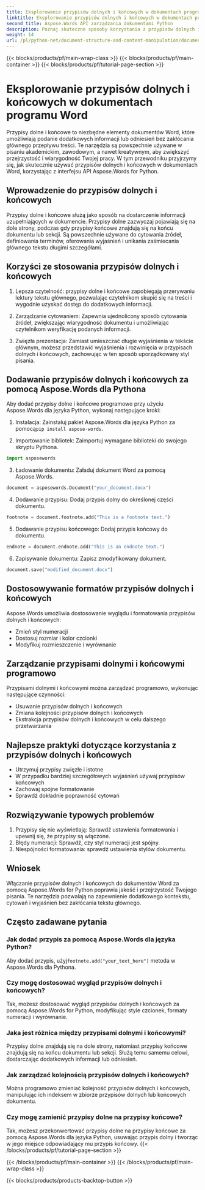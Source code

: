 ```yaml
---
title: Eksplorowanie przypisów dolnych i końcowych w dokumentach programu Word
linktitle: Eksplorowanie przypisów dolnych i końcowych w dokumentach programu Word
second_title: Aspose.Words API zarządzania dokumentami Python
description: Poznaj skuteczne sposoby korzystania z przypisów dolnych i końcowych w dokumentach Worda przy użyciu Aspose.Words for Python. Naucz się dodawać, dostosowywać i zarządzać tymi elementami programowo.
weight: 14
url: /pl/python-net/document-structure-and-content-manipulation/document-footnotes-endnotes/
---
```


{{< blocks/products/pf/main-wrap-class >}}
{{< blocks/products/pf/main-container >}}
{{< blocks/products/pf/tutorial-page-section >}}

# Eksplorowanie przypisów dolnych i końcowych w dokumentach programu Word


Przypisy dolne i końcowe to niezbędne elementy dokumentów Word, które umożliwiają podanie dodatkowych informacji lub odniesień bez zakłócania głównego przepływu treści. Te narzędzia są powszechnie używane w pisaniu akademickim, zawodowym, a nawet kreatywnym, aby zwiększyć przejrzystość i wiarygodność Twojej pracy. W tym przewodniku przyjrzymy się, jak skutecznie używać przypisów dolnych i końcowych w dokumentach Word, korzystając z interfejsu API Aspose.Words for Python.

## Wprowadzenie do przypisów dolnych i końcowych

Przypisy dolne i końcowe służą jako sposób na dostarczenie informacji uzupełniających w dokumencie. Przypisy dolne zazwyczaj pojawiają się na dole strony, podczas gdy przypisy końcowe znajdują się na końcu dokumentu lub sekcji. Są powszechnie używane do cytowania źródeł, definiowania terminów, oferowania wyjaśnień i unikania zaśmiecania głównego tekstu długimi szczegółami.

## Korzyści ze stosowania przypisów dolnych i końcowych

1. Lepsza czytelność: przypisy dolne i końcowe zapobiegają przerywaniu lektury tekstu głównego, pozwalając czytelnikom skupić się na treści i wygodnie uzyskać dostęp do dodatkowych informacji.

2. Zarządzanie cytowaniem: Zapewnia ujednolicony sposób cytowania źródeł, zwiększając wiarygodność dokumentu i umożliwiając czytelnikom weryfikację podanych informacji.

3. Zwięzła prezentacja: Zamiast umieszczać długie wyjaśnienia w tekście głównym, możesz przedstawić wyjaśnienia i rozwinięcia w przypisach dolnych i końcowych, zachowując w ten sposób uporządkowany styl pisania.

## Dodawanie przypisów dolnych i końcowych za pomocą Aspose.Words dla Pythona

Aby dodać przypisy dolne i końcowe programowo przy użyciu Aspose.Words dla języka Python, wykonaj następujące kroki:

1.  Instalacja: Zainstaluj pakiet Aspose.Words dla języka Python za pomocą`pip install aspose-words`.

2. Importowanie bibliotek: Zaimportuj wymagane biblioteki do swojego skryptu Pythona.
```python
import asposewords
```

3. Ładowanie dokumentu: Załaduj dokument Word za pomocą Aspose.Words.
```python
document = asposewords.Document("your_document.docx")
```

4. Dodawanie przypisu: Dodaj przypis dolny do określonej części dokumentu.
```python
footnote = document.footnote.add("This is a footnote text.")
```

5. Dodawanie przypisu końcowego: Dodaj przypis końcowy do dokumentu.
```python
endnote = document.endnote.add("This is an endnote text.")
```

6. Zapisywanie dokumentu: Zapisz zmodyfikowany dokument.
```python
document.save("modified_document.docx")
```

## Dostosowywanie formatów przypisów dolnych i końcowych

Aspose.Words umożliwia dostosowanie wyglądu i formatowania przypisów dolnych i końcowych:

- Zmień styl numeracji
- Dostosuj rozmiar i kolor czcionki
- Modyfikuj rozmieszczenie i wyrównanie

## Zarządzanie przypisami dolnymi i końcowymi programowo

Przypisami dolnymi i końcowymi można zarządzać programowo, wykonując następujące czynności:

- Usuwanie przypisów dolnych i końcowych
- Zmiana kolejności przypisów dolnych i końcowych
- Ekstrakcja przypisów dolnych i końcowych w celu dalszego przetwarzania

## Najlepsze praktyki dotyczące korzystania z przypisów dolnych i końcowych

- Utrzymuj przypisy zwięzłe i istotne
- W przypadku bardziej szczegółowych wyjaśnień używaj przypisów końcowych
- Zachowaj spójne formatowanie
- Sprawdź dokładnie poprawność cytowań

## Rozwiązywanie typowych problemów

1. Przypisy się nie wyświetlają: Sprawdź ustawienia formatowania i upewnij się, że przypisy są włączone.
2. Błędy numeracji: Sprawdź, czy styl numeracji jest spójny.
3. Niespójności formatowania: sprawdź ustawienia stylów dokumentu.

## Wniosek

Włączanie przypisów dolnych i końcowych do dokumentów Word za pomocą Aspose.Words for Python poprawia jakość i przejrzystość Twojego pisania. Te narzędzia pozwalają na zapewnienie dodatkowego kontekstu, cytowań i wyjaśnień bez zakłócania tekstu głównego.

## Często zadawane pytania

### Jak dodać przypis za pomocą Aspose.Words dla języka Python?

 Aby dodać przypis, użyj`footnote.add("your_text_here")` metoda w Aspose.Words dla Pythona.

### Czy mogę dostosować wygląd przypisów dolnych i końcowych?

Tak, możesz dostosować wygląd przypisów dolnych i końcowych za pomocą Aspose.Words for Python, modyfikując style czcionek, formaty numeracji i wyrównanie.

### Jaka jest różnica między przypisami dolnymi i końcowymi?

Przypisy dolne znajdują się na dole strony, natomiast przypisy końcowe znajdują się na końcu dokumentu lub sekcji. Służą temu samemu celowi, dostarczając dodatkowych informacji lub odniesień.

### Jak zarządzać kolejnością przypisów dolnych i końcowych?

Można programowo zmieniać kolejność przypisów dolnych i końcowych, manipulując ich indeksem w zbiorze przypisów dolnych lub końcowych dokumentu.

### Czy mogę zamienić przypisy dolne na przypisy końcowe?

Tak, możesz przekonwertować przypisy dolne na przypisy końcowe za pomocą Aspose.Words dla języka Python, usuwając przypis dolny i tworząc w jego miejsce odpowiadający mu przypis końcowy.
{{< /blocks/products/pf/tutorial-page-section >}}

{{< /blocks/products/pf/main-container >}}
{{< /blocks/products/pf/main-wrap-class >}}

{{< blocks/products/products-backtop-button >}}
